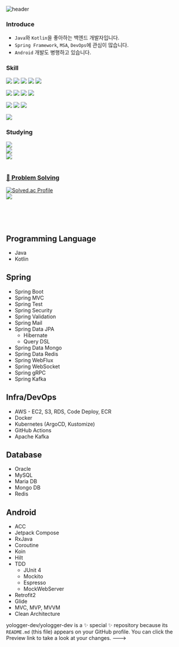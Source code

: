 
<!-- 헤더 -->
![header](https://capsule-render.vercel.app/api?type=slice&color=auto&height=200&section=header&text=Yologger&desc=Backend%20Engineer&fontSize=60&rotate=14&fontAlignY=25&fontAlign=75&descAlignY=43&descAlign=80&&animation=twinkling)

### Introduce
- `Java`와 `Kotlin`을 좋아하는 백엔드 개발자입니다.
- `Spring Framework`, `MSA`, `DevOps`에 관심이 많습니다.
- `Android` 개발도 병행하고 있습니다. 

### Skill
<!-- Launguage -->
<p float="left">
 <img src="https://img.shields.io/badge/Java-007396?style=flat&logo=Java&logoColor=white"/>
 <img src="https://img.shields.io/badge/Kotlin-7F52FF?style=flat&logo=Kotlin&logoColor=white"/>
 <img src="https://img.shields.io/badge/HTML5-E34F26?style=flat&logo=HTML5&logoColor=white"/>
 <img src="https://img.shields.io/badge/CSS3-1572B6?style=flat&logo=CSS3&logoColor=white"/>
 <img src="https://img.shields.io/badge/JavaScript-F7DF1E?style=flat&logo=JavaScript&logoColor=white"/>
</p>

<!-- backend -->
<p float="left">
 <img src="https://img.shields.io/badge/Spring-6DB33F?style=flat&logo=Spring&logoColor=white"/>
 <img src="https://img.shields.io/badge/Docker-2496ED?style=flat&logo=Docker&logoColor=white"/>
 <img src="https://img.shields.io/badge/Kubernetes-326CE5?style=flat&logo=Kubernetes&logoColor=white"/>
 <img src="https://img.shields.io/badge/Amazon AWS-FF9900?style=flat&logo=Amazon AWS&logoColor=white"/>
</p>
<!-- database -->
<p float="left">
 <img src="https://img.shields.io/badge/MySQL-4479A1?style=flat&logo=MySQL&logoColor=white"/>
 <img src="https://img.shields.io/badge/Oracle-F80000?style=flat&logo=Oracle&logoColor=white"/>
 <img src="https://img.shields.io/badge/MongoDB-47A248?style=flat&logo=MongoDB&logoColor=white"/>
</p>
<!-- etc -->
<p float="left">
 <img src="https://img.shields.io/badge/Gradle-02303A?style=flat&logo=Gradle&logoColor=white"/>
</>




<!--공부중 -->
<h3>Studying </h3>

<img src="https://img.shields.io/badge/Next.js-000000?style=flat&logo=Next.js&logoColor=white"/>
<!--백-->
<br/>
<img src="https://img.shields.io/badge/Spring-6DB33F?style=flat&logo=Spring&logoColor=white"/>
<!--언어 및 툴 --> <br/>
<img src="https://img.shields.io/badge/jQuery-0769AD?style=flat&logo=jQuery&logoColor=white"/>

<br/>
<br/>

<!--알고리즘 -->
<a href="https://github.com/yoon828/Algorithm" > <h3>:muscle: Problem Solving </h3> </a>

[![Solved.ac Profile](http://mazassumnida.wtf/api/generate_badge?boj=yoon828990)](https://solved.ac/yoon828990)<br/>
<img src="https://img.shields.io/badge/Java-007396?style=flat&logo=Java&logoColor=white"/>

<br/><br/><br/>

<!--깃허브
<h3>:eyes: Github</h3>

[![Hits](https://hits.seeyoufarm.com/api/count/incr/badge.svg?url=https%3A%2F%2Fgithub.com%2Fyoon828&count_bg=%2379C83D&title_bg=%23555555&icon=&icon_color=%23E7E7E7&title=hits&edge_flat=false)](https://hits.seeyoufarm.com)

[![Anurag's GitHub stats](https://github-readme-stats.vercel.app/api?username=yoon828&show_icons=true&theme=synthwave)](https://github.com/anuraghazra/github-readme-stats)
<br/><br/><br/> -->

 
</div>

## Programming Language
- Java
- Kotlin
 
## Spring
* Spring Boot
* Spring MVC
* Spring Test
* Spring Security  
* Spring Validation
* Spring Mail
* Spring Data JPA
   * Hibernate 
   * Query DSL
* Spring Data Mongo
* Spring Data Redis
* Spring WebFlux
* Spring WebSocket
* Spring gRPC
* Spring Kafka 

## Infra/DevOps
* AWS - EC2, S3, RDS, Code Deploy, ECR
* Docker
* Kubernetes (ArgoCD, Kustomize)
* GitHub Actions
* Apache Kafka

## Database
* Oracle
* MySQL
* Maria DB
* Mongo DB
* Redis

## Android
- ACC
- Jetpack Compose
- RxJava
- Coroutine
- Koin
- Hilt
- TDD
  - JUnit 4
  - Mockito
  - Espresso
  - MockWebServer
- Retrofit2
- Glide
- MVC, MVP, MVVM
- Clean Architecture

yologger-dev/yologger-dev is a ✨ special ✨ repository because its `README.md` (this file) appears on your GitHub profile.
You can click the Preview link to take a look at your changes.
--->
